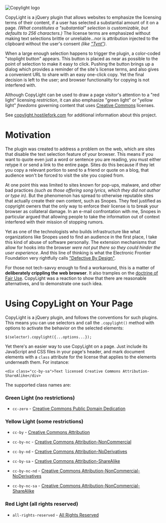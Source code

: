 ![Copylight logo](https://raw.github.com/hostilefork/copylight/master/copylight-logo.png)

CopyLight is a jQuery plugin that allows websites to emphasize the licensing terms of their content, if a user has selected a substantial amount of it on a page.  *(What constitutes a "substantial" selection is customizable, but defaults to 256 characters.)*  The license terms are emphasized without making text selections brittle or unreliable...nor is attribution injected to the clipboard without the user's consent *(like <a href="http://www.tynt.com/">"Tynt"</a>)*.

When a large enough selection happens to trigger the plugin, a color-coded "stoplight button" appears.  This button is placed as near as possible to the point of selection to make it easy to click.  Pushing the button brings up a dialog which provides a reminder of the site's license terms, and also gives a convenient URL to share with an easy one-click copy.  Yet the final decision is left to the user; and browser functionality for copying is not interfered with.</p>

Although CopyLight can be used to draw a page visitor's attention to a "red light" licensing *restriction*, it can also emphasize "green light" or "yellow light" *freedoms* governing content that uses [Creative Commons](http://http://creativecommons.org/) licenses.

See [copylight.hostilefork.com](http://copylight.hostilefork.com) for additional information about this project.


# Motivation

The plugin was created to address a problem on the web, which are sites that disable the text selection feature of your browser.  This means if you want to quote even just a word or sentence you are reading, you must either retype it or send a link to the entire page.  Sites do this because if they let you copy a relevant portion to send to a friend or quote on a blog, that audience won't be forced to visit the site you copied from.

At one point this was limited to sites known for pop-ups, malware, and other bad practices *(such as those offering song lyrics, which they did not author or type in)*.  But the phenomenon has spread to otherwise reputable sites that actually create their own content, such as Snopes.  They feel justified as copyright owners that the only way to enforce their license is to break your browser as collateral damage.  In an e-mail confrontation with me, Snopes in particular argued that allowing people to take the information out of context interfered with their mission of stopping rumors.

Yet as one of the technologists who builds infrastructure like what organizations like Snopes used to find an audience in the first place, I take this kind of abuse of software personally.  The extension mechanisms that allow for hooks into the browser *were not put there so they could hinder the user experience*.  And this line of thinking is what the Electronic Frontier Foundation very rightfully calls ["Defective By Design"](https://defectivebydesign.org/).

For those not tech-savvy enough to find a workaround, this is a matter of **deliberately crippling the web browser**.  It also tramples on the [doctrine of Fair Use](http://en.wikipedia.org/wiki/Fair_use).  CopyLight was a reaction to show that there are reasonable alternatives, and to demonstrate one such idea.


# Using CopyLight on Your Page

CopyLight is a jQuery plugin, and follows the conventions for such plugins.  This means you can use selectors and call the `.copylight()` method with options to activate the behavior on the selected elements:

    $(selector).copylight({...options...});

Yet there's an easier way to use CopyLight on a page.  Just include its JavaScript and CSS files in your page's header, and mark document elements with a `class` attribute for the license that applies to the elements underneath them.  For instance:

	<div class="cc-by-sa">Text licensed Creative Commons Attribution-ShareAlike</div>

The supported class names are:

### Green Light (no restrictions)

* `cc-zero` - [Creative Commons Public Domain Dedication](https://creativecommons.org/publicdomain/zero/1.0/)

### Yellow Light (some restrictions)

* `cc-by` - [Creative Commons Attribution](http://creativecommons.org/licenses/by/4.0/)

* `cc-by-nc` - [Creative Commons Attribution-NonCommercial](http://creativecommons.org/licenses/by-nc/4.0/)

* `cc-by-nd` - [Creative Commons Attribution-NoDerivatives](http://creativecommons.org/licenses/by-nd/4.0/)

* `cc-by-sa` - [Creative Commons Attribution-ShareAlike](http://creativecommons.org/licenses/by-sa/4.0/)

* `cc-by-nc-nd` - [Creative Commons Attribution-NonCommercial-NoDerivatives](http://creativecommons.org/licenses/by-nc-nd/4.0/)

* `cc-by-nc-sa` - [Creative Commons Attribution-NonCommercial-ShareAlike](http://creativecommons.org/licenses/by-nc-sa/4.0/)

### Red Light (all rights reserved)

* `all-rights-reserved` - [All Rights Reserved](http://en.wikipedia.org/wiki/All_rights_reserved)

